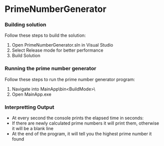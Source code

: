 # PrimeNumberGenerator

### Building solution
Follow these steps to build the solution:
1. Open PrimeNumberGenerator.sln in Visual Studio
2. Select Release mode for better performance
3. Build Solution

### Running the prime number generator
Follow these steps to run the prime number generator program:
1. Navigate into MainApp\bin\<BuildMode>\
2. Open MainApp.exe

### Interpretting Output
- At every second the console prints the elapsed time in seconds:
- If there are newly calculated prime numbers it will print them, otherwise it will be a blank line
- At the end of the program, it will tell you the highest prime number it found

